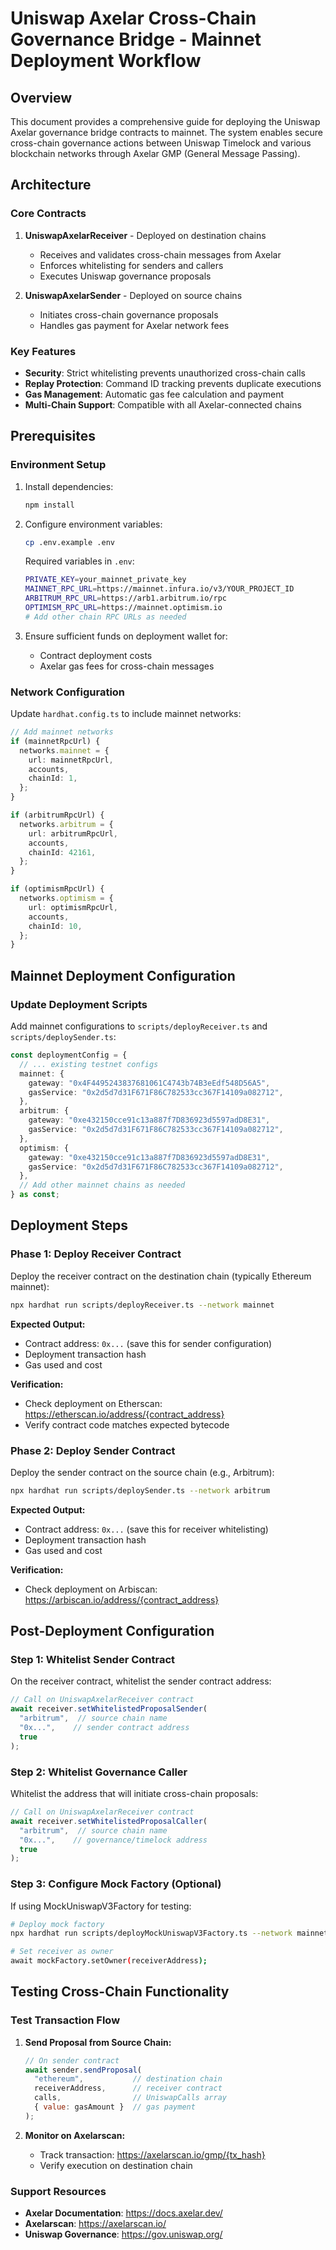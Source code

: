 # Uniswap Axelar Cross-Chain Governance Bridge - Mainnet Deployment Workflow

## Overview

This document provides a comprehensive guide for deploying the Uniswap Axelar governance bridge contracts to mainnet. The system enables secure cross-chain governance actions between Uniswap Timelock and various blockchain networks through Axelar GMP (General Message Passing).

## Architecture

### Core Contracts

1. **UniswapAxelarReceiver** - Deployed on destination chains
   - Receives and validates cross-chain messages from Axelar
   - Enforces whitelisting for senders and callers
   - Executes Uniswap governance proposals

2. **UniswapAxelarSender** - Deployed on source chains
   - Initiates cross-chain governance proposals
   - Handles gas payment for Axelar network fees

### Key Features

- **Security**: Strict whitelisting prevents unauthorized cross-chain calls
- **Replay Protection**: Command ID tracking prevents duplicate executions
- **Gas Management**: Automatic gas fee calculation and payment
- **Multi-Chain Support**: Compatible with all Axelar-connected chains

## Prerequisites

### Environment Setup

1. Install dependencies:

   ```bash
   npm install
   ```

2. Configure environment variables:

   ```bash
   cp .env.example .env
   ```

   Required variables in `.env`:

   ```bash
   PRIVATE_KEY=your_mainnet_private_key
   MAINNET_RPC_URL=https://mainnet.infura.io/v3/YOUR_PROJECT_ID
   ARBITRUM_RPC_URL=https://arb1.arbitrum.io/rpc
   OPTIMISM_RPC_URL=https://mainnet.optimism.io
   # Add other chain RPC URLs as needed
   ```

3. Ensure sufficient funds on deployment wallet for:
   - Contract deployment costs
   - Axelar gas fees for cross-chain messages

### Network Configuration

Update `hardhat.config.ts` to include mainnet networks:

```typescript
// Add mainnet networks
if (mainnetRpcUrl) {
  networks.mainnet = {
    url: mainnetRpcUrl,
    accounts,
    chainId: 1,
  };
}

if (arbitrumRpcUrl) {
  networks.arbitrum = {
    url: arbitrumRpcUrl,
    accounts,
    chainId: 42161,
  };
}

if (optimismRpcUrl) {
  networks.optimism = {
    url: optimismRpcUrl,
    accounts,
    chainId: 10,
  };
}
```

## Mainnet Deployment Configuration

### Update Deployment Scripts

Add mainnet configurations to `scripts/deployReceiver.ts` and `scripts/deploySender.ts`:

```typescript
const deploymentConfig = {
  // ... existing testnet configs
  mainnet: {
    gateway: "0x4F4495243837681061C4743b74B3eEdf548D56A5",
    gasService: "0x2d5d7d31F671F86C782533cc367F14109a082712",
  },
  arbitrum: {
    gateway: "0xe432150cce91c13a887f7D836923d5597adD8E31",
    gasService: "0x2d5d7d31F671F86C782533cc367F14109a082712",
  },
  optimism: {
    gateway: "0xe432150cce91c13a887f7D836923d5597adD8E31",
    gasService: "0x2d5d7d31F671F86C782533cc367F14109a082712",
  },
  // Add other mainnet chains as needed
} as const;
```

## Deployment Steps

### Phase 1: Deploy Receiver Contract

Deploy the receiver contract on the destination chain (typically Ethereum mainnet):

```bash
npx hardhat run scripts/deployReceiver.ts --network mainnet
```

**Expected Output:**

- Contract address: `0x...` (save this for sender configuration)
- Deployment transaction hash
- Gas used and cost

**Verification:**

- Check deployment on Etherscan: <https://etherscan.io/address/{contract_address}>
- Verify contract code matches expected bytecode

### Phase 2: Deploy Sender Contract

Deploy the sender contract on the source chain (e.g., Arbitrum):

```bash
npx hardhat run scripts/deploySender.ts --network arbitrum
```

**Expected Output:**

- Contract address: `0x...` (save this for receiver whitelisting)
- Deployment transaction hash
- Gas used and cost

**Verification:**

- Check deployment on Arbiscan: <https://arbiscan.io/address/{contract_address}>

## Post-Deployment Configuration

### Step 1: Whitelist Sender Contract

On the receiver contract, whitelist the sender contract address:

```javascript
// Call on UniswapAxelarReceiver contract
await receiver.setWhitelistedProposalSender(
  "arbitrum",  // source chain name
  "0x...",    // sender contract address
  true
);
```

### Step 2: Whitelist Governance Caller

Whitelist the address that will initiate cross-chain proposals:

```javascript
// Call on UniswapAxelarReceiver contract
await receiver.setWhitelistedProposalCaller(
  "arbitrum",  // source chain name
  "0x...",    // governance/timelock address
  true
);
```

### Step 3: Configure Mock Factory (Optional)

If using MockUniswapV3Factory for testing:

```bash
# Deploy mock factory
npx hardhat run scripts/deployMockUniswapV3Factory.ts --network mainnet

# Set receiver as owner
await mockFactory.setOwner(receiverAddress);
```

## Testing Cross-Chain Functionality

### Test Transaction Flow

1. **Send Proposal from Source Chain:**

   ```javascript
   // On sender contract
   await sender.sendProposal(
     "ethereum",           // destination chain
     receiverAddress,      // receiver contract
     calls,                // UniswapCalls array
     { value: gasAmount }  // gas payment
   );
   ```

2. **Monitor on Axelarscan:**

   - Track transaction: <https://axelarscan.io/gmp/{tx_hash}>
   - Verify execution on destination chain


### Support Resources

- **Axelar Documentation**: <https://docs.axelar.dev/>
- **Axelarscan**: <https://axelarscan.io/>
- **Uniswap Governance**: <https://gov.uniswap.org/>

